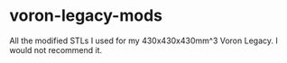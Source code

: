 # voron-legacy-mods
All the modified STLs I used for my 430x430x430mm^3 Voron Legacy. I would not recommend it.

